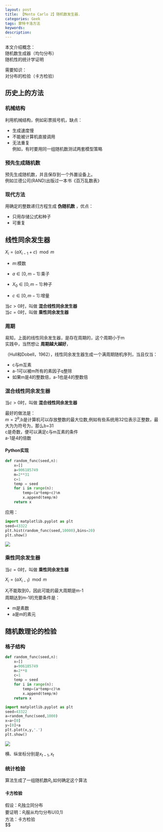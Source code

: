 ```yaml
---
layout: post
title: 【Mento Carlo 2】随机数发生器.
categories: Geek
tags: 蒙特卡洛方法
keywords:
description:
---
```


本文介绍概念：  
随机数生成器（均匀分布）  
随机性的统计学证明  

需要知识：  
对分布的检验（卡方检验）




## 历史上的方法

### 机械结构

利用机械结构，例如彩票摇号机，缺点：
- 生成速度慢
- 不能被计算机直接调用
- 无法重复  
例如，有时要用同一组随机数测试两套模型策略  

### 预先生成随机数
预先生成随机数，并且保存到一个外置设备上。  
例如兰德公司(RAND)出版过一本书《百万乱数表》  

### 现代方法

用确定的整数递归方程生成 **伪随机数** ，优点：  
- 只用存储公式和种子
- 可重复

## 线性同余发生器

$X_i=(aX_{i-1}+c)\mod  m$  

- $m$:模数  

- $a\in [0,m-1]$:乘子  
- $X_0\in [0,m-1]$:种子  
- $c\in [0,m-1]$:增量  

当$c>0$时，叫做 **混合线性同余发生器**  
当$c=0$时，叫做 **乘性同余发生器**  

### 周期

易知，上面的线性同余发生器，是存在周期的，这个周期小于m  
实践中，当然想让 **周期越大越好**，  

（Hull和Dobell，1962），线性同余发生器生成一个满周期随机序列，当且仅当：  
- c与m互素
- a-1可以被m所有的素因子q整除
- 如果m是4的整数倍，a-1也是4的整数倍

### 混合线性同余发生器

当$c>0$时，叫做 **混合线性同余发生器**  

最好的做法是：  
$m=2^b$,b是计算机可以存放整数的最大位数,例如有些系统用32位表示正整数，最大为为符号为，那么b=31  
c是奇数，便可以满足c与m互素的条件  
a-1是4的倍数  

#### Python实现

```py
def random_func(seed,n):
    x=[]
    a=906185749
    m=2**31
    c=1
    temp = seed
    for i in range(n):
        temp=(a*temp+c)%m
        x.append(temp/m)
    return x
```

应用：  
```py
import matplotlib.pyplot as plt
seed=43322
plt.hist(random_func(seed,10000),bins=20)
plt.show()
```


<img src='http://www.guofei.site/public/postimg/randomgenerator1.png'>

### 乘性同余发生器

当$c=0$时，叫做 **乘性同余发生器**  

$X_i=(aX_{i-1})\mod  m$  

$X_i$不能取到0，因此可能的最大周期是m-1  
周期达到m-1的充要条件是：  
- m是素数
- a是m的素元  


## 随机数理论的检验

### 格子结构

```py
def random_func(seed,n):
    x=[]
    a=906185749
    m=2**8
    c=1
    temp = seed
    for i in range(n):
        temp=(a*temp+c)%m
        x.append(temp/m)
    return x

import matplotlib.pyplot as plt
seed=43322
a=random_func(seed,1000)
x=a+[0]
y=[0]+a
plt.plot(x,y,'.')
plt.show()
```

<img src='http://www.guofei.site/public/postimg/randomgenerator2.png'>

横、纵坐标分别是$x_{t-1},x_t$  

### 统计检验

算法生成了一组随机数$R_i$,如何确定这个算法

#### 卡方检验

假设：$R_i$独立同分布  
要证明：$R_i$服从均匀分布U(0,1)  
方法：卡方检验  
$$
